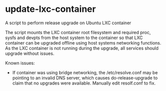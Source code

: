 # update-lxc-container
A script to perform release upgrade on Ubuntu LXC container

The script mounts the LXC container root filesystem and required proc, sysfs and devpts from the host
system to the container so that LXC container can be upgraded offline using host systems networking
functions. As the LXC container is not running during the upgrade, all services should upgrade
without issues.

Known issues:
- If container was using bridge networking, the /etc/resolve.conf may be pointing to an invalid DNS server,
  which causes do-release-upgrade to claim that no upgrades were available. Manually edit resolf.conf to fix.
